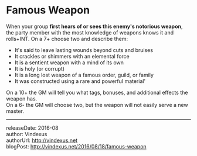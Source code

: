 # Famous Weapon
When your group **first hears of or sees this enemy's notorious weapon**, the party member with the most knowledge of weapons knows it and rolls+INT. On a 7+ choose two and describe them:

 - It's said to leave lasting wounds beyond cuts and bruises
 - It crackles or shimmers with an elemental force
 - It is a sentient weapon with a mind of its own
 - It is holy (or corrupt)
 - It is a long lost weapon of a famous order, guild, or family
 - It was constructed using a rare and powerful material'

On a 10+ the GM will tell you what tags, bonuses, and additional effects the weapon has.  
On a 6- the GM will choose two, but the weapon will not easily serve a new master.

---
releaseDate: 2016-08  
author: Vindexus  
authorUrl: http://vindexus.net  
blogPost: http://vindexus.net/2016/08/18/famous-weapon